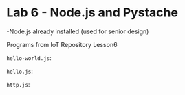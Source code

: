 # Lab 6 - Node.js and Pystache

-Node.js already installed (used for senior design)

Programs from IoT Repository Lesson6

```hello-world.js```: 


```hello.js```:


```http.js```:
